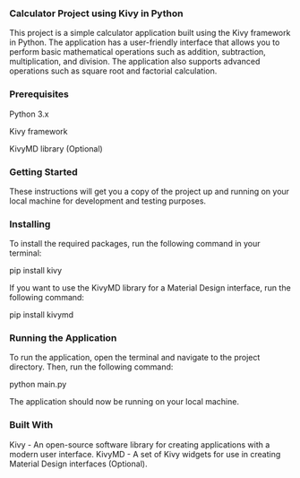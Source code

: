 ### Calculator Project using Kivy in Python
This project is a simple calculator application built using the Kivy framework in Python. 
The application has a user-friendly interface that allows you to perform basic mathematical operations such as addition, subtraction, multiplication, and division. 
The application also supports advanced operations such as square root and factorial calculation.

### Prerequisites
Python 3.x

Kivy framework

KivyMD library (Optional)

### Getting Started
These instructions will get you a copy of the project up and running on your local machine for development and testing purposes.

### Installing
To install the required packages, run the following command in your terminal:

pip install kivy

If you want to use the KivyMD library for a Material Design interface, run the following command:

pip install kivymd

### Running the Application
To run the application, open the terminal and navigate to the project directory. Then, run the following command:

python main.py

The application should now be running on your local machine.

### Built With
Kivy - An open-source software library for creating applications with a modern user interface.
KivyMD - A set of Kivy widgets for use in creating Material Design interfaces (Optional).
